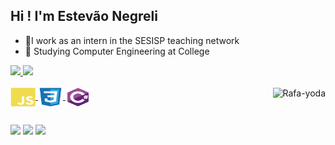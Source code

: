 ## Hi ! I'm Estevão Negreli 

- 💼I work as an intern in the SESISP teaching network
- 📖 Studying Computer Engineering at College

<div>
   <a href="https://beacons.ai/enegreli">
    <img height="180em" src="https://github-readme-stats.vercel.app/api?username=enegreli&show_icons=true&theme=dracula&include_all_commits=true&count_private=true"/>
    <img height="180em" src="https://github-readme-stats.vercel.app/api/top-langs/?username=enegreli&layout=compact&langs_count=16&theme=dracula"/>  
</div>  
<div style="display: inline_block"><br>
   <img align="center" alt="Rafa-Js" height="30" width="40" src="https://raw.githubusercontent.com/devicons/devicon/master/icons/javascript/javascript-plain.svg"
   <img align="center" alt="Rafa-HTML" height="30" width="40" src="https://raw.githubusercontent.com/devicons/devicon/master/icons/html5/html5-original.svg">
   <img align="center" alt="Rafa-CSS" height="30" width="40" src="https://raw.githubusercontent.com/devicons/devicon/master/icons/css3/css3-original.svg">
   <img align="center" alt="Rafa-Csharp" height="30" width="40" src="https://raw.githubusercontent.com/devicons/devicon/master/icons/csharp/csharp-original.svg">
   <img align="right" alt="Rafa-yoda" src="https://media.tenor.com/QErSwRpiyKcAAAAM/ghost-of-the-uchiha-naruto-shippuden.gif">
</div>
  
  ##
 <div>
    <a href="https://instagram.com/e.negreli" target="_blank"><img src="https://img.shields.io/badge/-Instagram-%23E4405F?style=for-the-badge&logo=instagram&logoColor=white" target="_blank"></a>
    <a href = "mailto:enegreli@sesisp.org.br"><img src="https://img.shields.io/badge/-Gmail-%23333?style=for-the-badge&logo=gmail&logoColor=white" target="_blank"></a>
    <a href="https://www.linkedin.com/in/negreliestevão" target="_blank"><img src="https://img.shields.io/badge/-LinkedIn-%230077B5?style=for-the-badge&logo=linkedin&logoColor=white" target="_blank"></a>
    
    
  <div/>
